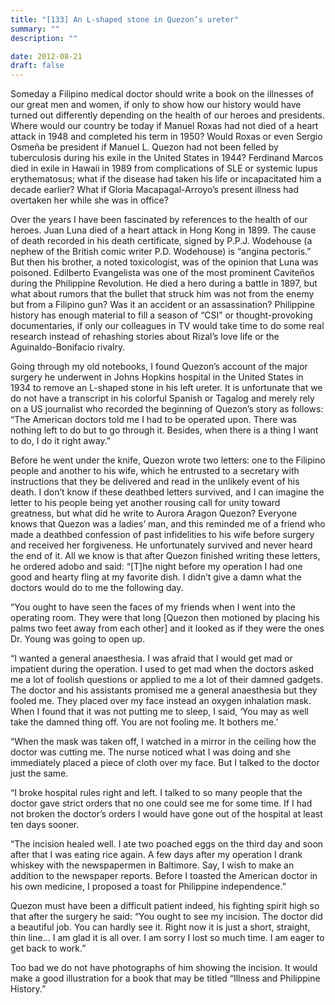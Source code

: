 ```yaml
---
title: "[133] An L-shaped stone in Quezon’s ureter"
summary: ""
description: ""

date: 2012-08-21
draft: false
---
```


Someday a Filipino medical doctor should write a book on the illnesses of our great men and women, if only to show how our history would have turned out differently depending on the health of our heroes and presidents. Where would our country be today if Manuel Roxas had not died of a heart attack in 1948 and completed his term in 1950? Would Roxas or even Sergio Osmeña be president if Manuel L. Quezon had not been felled by tuberculosis during his exile in the United States in 1944? Ferdinand Marcos died in exile in Hawaii in 1989 from complications of SLE or systemic lupus erythematosus; what if the disease had taken his life or incapacitated him a decade earlier? What if Gloria Macapagal-Arroyo’s present illness had overtaken her while she was in office?

Over the years I have been fascinated by references to the health of our heroes. Juan Luna died of a heart attack in Hong Kong in 1899. The cause of death recorded in his death certificate, signed by P.P.J. Wodehouse (a nephew of the British comic writer P.D. Wodehouse) is “angina pectoris.” But then his brother, a noted toxicologist, was of the opinion that Luna was poisoned. Edilberto Evangelista was one of the most prominent Caviteños during the Philippine Revolution. He died a hero during a battle in 1897, but what about rumors that the bullet that struck him was not from the enemy but from a Filipino gun? Was it an accident or an assassination? Philippine history has enough material to fill a season of “CSI” or thought-provoking documentaries, if only our colleagues in TV would take time to do some real research instead of rehashing stories about Rizal’s love life or the Aguinaldo-Bonifacio rivalry.

Going through my old notebooks, I found Quezon’s account of the major surgery he underwent in Johns Hopkins hospital in the United States in 1934 to remove an L-shaped stone in his left ureter. It is unfortunate that we do not have a transcript in his colorful Spanish or Tagalog and merely rely on a US journalist who recorded the beginning of Quezon’s story as follows: “The American doctors told me I had to be operated upon. There was nothing left to do but to go through it. Besides, when there is a thing I want to do, I do it right away.”

Before he went under the knife, Quezon wrote two letters: one to the Filipino people and another to his wife, which he entrusted to a secretary with instructions that they be delivered and read in the unlikely event of his death. I don’t know if these deathbed letters survived, and I can imagine the letter to his people being yet another rousing call for unity toward greatness, but what did he write to Aurora Aragon Quezon? Everyone knows that Quezon was a ladies’ man, and this reminded me of a friend who made a deathbed confession of past infidelities to his wife before surgery and received her forgiveness. He unfortunately survived and never heard the end of it. All we know is that after Quezon finished writing these letters, he ordered adobo and said: “[T]he night before my operation I had one good and hearty fling at my favorite dish. I didn’t give a damn what the doctors would do to me the following day.

“You ought to have seen the faces of my friends when I went into the operating room. They were that long [Quezon then motioned by placing his palms two feet away from each other] and it looked as if they were the ones Dr. Young was going to open up.

“I wanted a general anaesthesia. I was afraid that I would get mad or impatient during the operation. I used to get mad when the doctors asked me a lot of foolish questions or applied to me a lot of their damned gadgets. The doctor and his assistants promised me a general anaesthesia but they fooled me. They placed over my face instead an oxygen inhalation mask. When I found that it was not putting me to sleep, I said, ‘You may as well take the damned thing off. You are not fooling me. It bothers me.’

“When the mask was taken off, I watched in a mirror in the ceiling how the doctor was cutting me. The nurse noticed what I was doing and she immediately placed a piece of cloth over my face. But I talked to the doctor just the same.

“I broke hospital rules right and left. I talked to so many people that the doctor gave strict orders that no one could see me for some time. If I had not broken the doctor’s orders I would have gone out of the hospital at least ten days sooner.

“The incision healed well. I ate two poached eggs on the third day and soon after that I was eating rice again. A few days after my operation I drank whiskey with the newspapermen in Baltimore. Say, I wish to make an addition to the newspaper reports. Before I toasted the American doctor in his own medicine, I proposed a toast for Philippine independence.”

Quezon must have been a difficult patient indeed, his fighting spirit high so that after the surgery he said: “You ought to see my incision. The doctor did a beautiful job. You can hardly see it. Right now it is just a short, straight, thin line… I am glad it is all over. I am sorry I lost so much time. I am eager to get back to work.”

Too bad we do not have photographs of him showing the incision. It would make a good illustration for a book that may be titled “Illness and Philippine History.”
